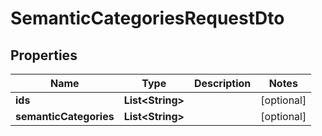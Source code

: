 
# SemanticCategoriesRequestDto

## Properties
Name | Type | Description | Notes
------------ | ------------- | ------------- | -------------
**ids** | **List&lt;String&gt;** |  |  [optional]
**semanticCategories** | **List&lt;String&gt;** |  |  [optional]



